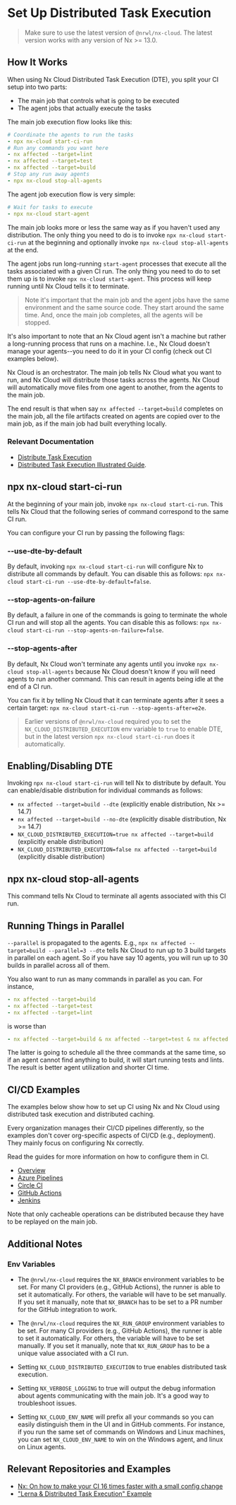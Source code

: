 # Set Up Distributed Task Execution

> Make sure to use the latest version of `@nrwl/nx-cloud`. The latest version works with any version of Nx >= 13.0.

## How It Works

When using Nx Cloud Distributed Task Execution (DTE), you split your CI setup into two parts:

- The main job that controls what is going to be executed
- The agent jobs that actually execute the tasks

The main job execution flow looks like this:

```yaml
# Coordinate the agents to run the tasks
- npx nx-cloud start-ci-run
# Run any commands you want here
- nx affected --target=lint
- nx affected --target=test
- nx affected --target=build
# Stop any run away agents
- npx nx-cloud stop-all-agents
```

The agent job execution flow is very simple:

```yaml
# Wait for tasks to execute
- npx nx-cloud start-agent
```

The main job looks more or less the same way as if you haven't used any distribution. The only thing you need to do is
to invoke `npx nx-cloud start-ci-run` at the beginning and optionally invoke `npx nx-cloud stop-all-agents` at the end.

The agent jobs run long-running `start-agent` processes that execute all the tasks associated with a given CI run. The
only thing you need to do to set them up is to invoke `npx nx-cloud start-agent`. This process will keep running until
Nx Cloud tells it to terminate.

> Note it's important that the main job and the agent jobs have the same environment and the same source code. They start
> around the same time. And, once the main job completes, all the agents
> will be stopped.

It's also important to note that an Nx Cloud agent isn't a machine but rather a long-running process that runs on a
machine. I.e., Nx Cloud doesn't manage your agents--you need to do it in your CI config (check out CI examples below).

Nx Cloud is an orchestrator. The main job tells Nx Cloud what you want to run, and Nx Cloud will distribute those tasks
across the agents. Nx Cloud will automatically move files from one agent to another, from the agents to the main job.

The end result is that when say `nx affected --target=build` completes on the main job, all the file artifacts created
on agents are copied over to the main job, as if the main job had built everything locally.

### Relevant Documentation

- [Distribute Task Execution](/core-features/distribute-task-execution)
- [Distributed Task Execution Illustrated Guide](/concepts/dte).

## npx nx-cloud start-ci-run

At the beginning of your main job, invoke `npx nx-cloud start-ci-run`. This tells Nx Cloud that the following series of
command correspond to the same CI run.

You can configure your CI run by passing the following flags:

### --use-dte-by-default

By default, invoking `npx nx-cloud start-ci-run` will configure Nx to distribute all commands by default. You can
disable this as follows: `npx nx-cloud start-ci-run --use-dte-by-default=false`.

### --stop-agents-on-failure

By default, a failure in one of the commands is going to terminate the whole CI run and will stop all the
agents. You can disable this as follows: `npx nx-cloud start-ci-run --stop-agents-on-failure=false`.

### --stop-agents-after

By default, Nx Cloud won't terminate any agents until you invoke `npx nx-cloud stop-all-agents` because Nx Cloud
doesn't know if you will need agents to run another command. This can result in agents being idle at the end of a CI
run.

You can fix it by telling Nx Cloud that it can terminate agents after it sees a certain
target: `npx nx-cloud start-ci-run --stop-agents-after=e2e`.

> Earlier versions of `@nrwl/nx-cloud` required you to set the `NX_CLOUD_DISTRIBUTED_EXECUTION` env variable to `true`
> to
> enable DTE, but in the latest version `npx nx-cloud start-ci-run` does it automatically.

## Enabling/Disabling DTE

Invoking `npx nx-cloud start-ci-run` will tell Nx to distribute by default. You can enable/disable distribution for
individual commands as follows:

- `nx affected --target=build --dte` (explicitly enable distribution, Nx >= 14.7)
- `nx affected --target=build --no-dte` (explicitly disable distribution, Nx >= 14.7)
- `NX_CLOUD_DISTRIBUTED_EXECUTION=true nx affected --target=build` (explicitly enable distribution)
- `NX_CLOUD_DISTRIBUTED_EXECUTION=false nx affected --target=build` (explicitly disable distribution)

## npx nx-cloud stop-all-agents

This command tells Nx Cloud to terminate all agents associated with this CI run.

## Running Things in Parallel

`--parallel` is propagated to the agents. E.g., `npx nx affected --target=build --parallel=3 --dte` tells Nx Cloud to run
up to 3 build targets in parallel on each agent. So if you have say 10 agents, you will run up to 30 builds in parallel
across all of them.

You also want to run as many commands in parallel as you can. For instance,

```yaml
- nx affected --target=build
- nx affected --target=test
- nx affected --target=lint
```

is worse than

```yaml
- nx affected --target=build & nx affected --target=test & nx affected --target=lint
```

The latter is going to schedule all the three commands at the same time, so if an agent cannot find anything to build, it will start running tests and lints. The result is better agent utilization and shorter CI time.

## CI/CD Examples

The examples below show how to set up CI using Nx and Nx Cloud using distributed task execution and distributed caching.

Every organization manages their CI/CD pipelines differently, so the examples don't cover org-specific aspects of
CI/CD (e.g., deployment). They mainly focus on configuring Nx correctly.

Read the guides for more information on how to configure them in CI.

- [Overview](/recipes/ci/ci-setup#distributed-ci-with-nx-cloud)
- [Azure Pipelines](/recipes/ci/monorepo-ci-azure#distributed-ci-with-nx-cloud)
- [Circle CI](/recipes/ci/monorepo-ci-circle-ci#distributed-ci-with-nx-cloud)
- [GitHub Actions](/recipes/ci/monorepo-ci-github-actions#distributed-ci-with-nx-cloud)
- [Jenkins](/recipes/ci/monorepo-ci-jenkins#distributed-ci-with-nx-cloud)

Note that only cacheable operations can be distributed because they have to be replayed on the main job.

## Additional Notes

### Env Variables

- The `@nrwl/nx-cloud` requires the `NX_BRANCH` environment variables to be set. For many CI providers (e.g., GitHub
  Actions), the runner is able to set it automatically. For others, the variable will have to be set manually. If you set
  it manually, note that `NX_BRANCH` has to be set to a PR number for the GitHub integration to work.

- The `@nrwl/nx-cloud` requires the `NX_RUN_GROUP` environment variables to be set. For many CI providers (e.g., GitHub
  Actions), the runner is able to set it automatically. For others, the variable will have to be set manually. If you set
  it manually, note that `NX_RUN_GROUP` has to be a unique value associated with a CI run.

- Setting `NX_CLOUD_DISTRIBUTED_EXECUTION` to true enables distributed task execution.

- Setting `NX_VERBOSE_LOGGING` to true will output the debug information about agents communicating with the main job.
  It's a good way to troubleshoot issues.

- Setting `NX_CLOUD_ENV_NAME` will prefix all your commands so you can easily distinguish them in the UI and in GitHub
  comments. For instance, if you run the same set of commands on Windows and Linux machines, you can
  set `NX_CLOUD_ENV_NAME` to win on the Windows agent, and linux on Linux agents.

## Relevant Repositories and Examples

- [Nx: On how to make your CI 16 times faster with a small config change](https://github.com/vsavkin/interstellar)
- ["Lerna & Distributed Task Execution" Example](https://github.com/vsavkin/lerna-dte)
